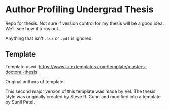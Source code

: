 # Author Profiling Undergrad Thesis

Repo for thesis. Not sure if version control for my thesis will be a good idea.
We'll see how it turns out.

Anything that isn't `.tex` or `.pdf` is ignored.


## Template

Template used: https://www.latextemplates.com/template/masters-doctoral-thesis

Original authors of template:

This second major version of this template was made by Vel. The thesis style was
originally created by Steve R. Gunn and modified into a template by Sunil Patel.

